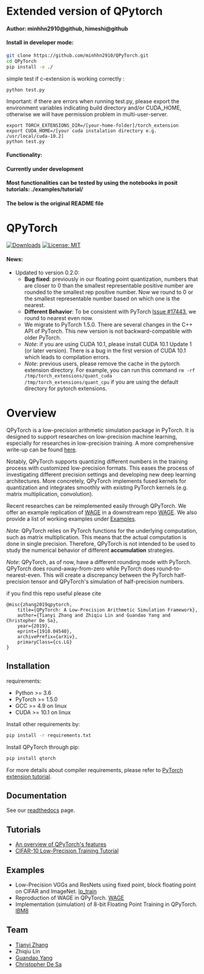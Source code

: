 # Extended version of QPytorch
#### Author: minhhn2910@github, himeshi@github
#### Install in developer mode: 
```bash
git clone https://github.com/minhhn2910/QPyTorch.git
cd QPyTorch
pip install -e ./
```
simple test if c-extension is working correctly : 
```
python test.py
```
Important: if there are errors when running test.py, please export the environment variables indicating build directory and/or CUDA_HOME, otherwise we will have permission problem in multi-user-server.
```
export TORCH_EXTENSIONS_DIR=/[your-home-folder]/torch_extension
export CUDA_HOME=/[your cuda instalation directory e.g. /usr/local/cuda-10.2] 
python test.py
```

#### Functionality: 
#### Currently under development
#### Most functionalities can be tested by using the notebooks in posit tutorials: ./examples/tutorial/
#### The below is the original README file 

# QPyTorch
[![Downloads](https://pepy.tech/badge/qtorch)](https://pepy.tech/project/qtorch) [![License: MIT](https://img.shields.io/badge/License-MIT-yellow.svg)](https://opensource.org/licenses/MIT)

#### News:
- Updated to version 0.2.0:
  - **Bug fixed**: previously in our floating point quantization, numbers that are closer to 0 than the smallest 
  representable positive number are rounded to the smallest rep positive number. Now we round to 0 or the smallest 
  representable number based on which one is the nearest.
  - **Different Behavior**: To be consistent with PyTorch [Issue #17443](https://github.com/pytorch/pytorch/pull/17443),
  we round to nearest even now.
  - We migrate to PyTorch 1.5.0. There are several changes in the C++ API of PyTorch. 
  This new version is not backward-compatible with older PyTorch. 
  - *Note*: if you are using CUDA 10.1, please install CUDA 10.1 Update 1 (or later version). There is a bug in 
  the first version of CUDA 10.1 which leads to compilation errors.
  - *Note*: previous users, please remove the cache in the pytorch extension directory. 
  For example, you can run this command `rm -rf /tmp/torch_extensions/quant_cuda /tmp/torch_extensions/quant_cpu` if 
  you are using the default directory for pytorch extensions.

# Overview
QPyTorch is a low-precision arithmetic simulation package in
PyTorch. It is designed to support researches on low-precision machine
learning, especially for researches in low-precision training. 
A more comprehensive write-up can be found [here](https://arxiv.org/abs/1910.04540).

Notably, QPyTorch supports quantizing different numbers in the training process
with customized low-precision formats. This eases the process of investigating
different precision settings and developing new deep learning architectures. More
concretely, QPyTorch implements fused kernels for quantization and integrates
smoothly with existing PyTorch kernels (e.g. matrix multiplication, convolution). 

Recent researches can be reimplemented easily through QPyTorch. We offer an
example replication of [WAGE](https://arxiv.org/abs/1802.04680) in a downstream
repo [WAGE](https://github.com/Tiiiger/QPyTorch/blob/master/examples/WAGE). We also provide a list
of working examples under [Examples](#examples).

*Note*: QPyTorch relies on PyTorch functions for the underlying computation,
such as matrix multiplication. This means that the actual computation is done in
single precision. Therefore, QPyTorch is not intended to be used to study the
numerical behavior of different **accumulation** strategies.

*Note*: QPyTorch, as of now, have a different rounding mode with PyTorch. QPyTorch does round-away-from-zero while
PyTorch does round-to-nearest-even. This will create a discrepancy between the PyTorch half-precision tensor 
and QPyTorch's simulation of half-precision numbers.

if you find this repo useful please cite
```
@misc{zhang2019qpytorch,
    title={QPyTorch: A Low-Precision Arithmetic Simulation Framework},
    author={Tianyi Zhang and Zhiqiu Lin and Guandao Yang and Christopher De Sa},
    year={2019},
    eprint={1910.04540},
    archivePrefix={arXiv},
    primaryClass={cs.LG}
}
```

## Installation

requirements:

- Python >= 3.6
- PyTorch >= 1.5.0
- GCC >= 4.9 on linux
- CUDA >= 10.1 on linux

Install other requirements by:
```bash
pip install -r requirements.txt
```

Install QPyTorch through pip:
```bash
pip install qtorch
```

For more details about compiler requirements, 
please refer to [PyTorch extension tutorial](https://pytorch.org/tutorials/advanced/cpp_extension.html).

## Documentation
See our [readthedocs](https://qpytorch.readthedocs.io/en/latest/) page.

## Tutorials
- [An overview of QPyTorch's features](https://github.com/Tiiiger/QPyTorch/blob/master/examples/tutorial/Functionality_Overview.ipynb)
- [CIFAR-10 Low-Precision Training Tutorial](https://github.com/Tiiiger/QPyTorch/blob/master/examples/tutorial/CIFAR10_Low_Precision_Training_Example.ipynb)

## Examples
- Low-Precision VGGs and ResNets using fixed point, block floating point on CIFAR and ImageNet. [lp_train](https://github.com/Tiiiger/QPyTorch/blob/master/examples/lp_train)
- Reproduction of WAGE in QPyTorch. [WAGE](https://github.com/Tiiiger/QPyTorch/blob/master/examples/WAGE)
- Implementation (simulation) of 8-bit Floating Point Training in QPyTorch. [IBM8](https://github.com/Tiiiger/QPyTorch/blob/master/examples/IBM8)

## Team
* [Tianyi Zhang](https://scholar.google.com/citations?user=OI0HSa0AAAAJ&hl=en)
* Zhiqiu Lin
* [Guandao Yang](http://www.guandaoyang.com/)
* [Christopher De Sa](http://www.cs.cornell.edu/~cdesa/)
